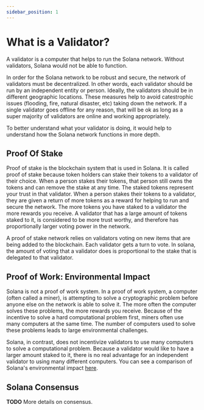 ```yaml
---
sidebar_position: 1
---
```


# What is a Validator?

A validator is a computer that helps to run the
Solana network.  Without validators, Solana would not be able to function.

In order for the Solana network to be robust and secure, the network of validators must be decentralized. In other words, each validator should be run by an independent entity or person. Ideally, the validators should be in different geographic locations.  These measures help to avoid catestrophic issues (flooding, fire, natural disaster, etc) taking down the network. If a single validator goes offline for any reason, that will be ok as long as a super majority of validators are online and working appropriately.

To better understand what your validator is doing, it would help to understand how the Solana network functions in more depth.

## Proof Of Stake

Proof of stake is the blockchain system that is used in Solana.  It is called proof of stake because token holders can stake their tokens to a validator of their choice. When a person stakes their tokens, that person still owns the tokens and can remove the stake at any time.  The staked tokens represent your trust in that validator.  When a person stakes their tokens to a validator, they are given a return of more tokens as a reward for helping to run and secure the network.  The more tokens you have staked to a validator the more rewards you receive.  A validator that has a large amount of tokens staked to it, is considered to be more trust worthy, and therefore has proportionally larger voting power in the network.

A proof of stake network relies on validators voting on new items that are being added to the blockchain.  Each validator gets a turn to vote. In solana, the amount of voting that a validator does is proportional to the stake that is delegated to that validator.


## Proof of Work: Environmental Impact

Solana is not a proof of work system.  In a proof of work system, a computer (often called a miner), is attempting to solve a cryptographic problem before anyone else on the network is able to solve it.  The more often the computer solves these problems, the more rewards you receive. Because of the incentive to solve a hard computational problem first, miners often use many computers at the same time.  The number of computers used to solve these problems leads to large environmental challenges.

Solana, in contrast, does not incentivize validators to use many computers to solve a computational problem. Because a validator would like to have a larger amount staked to it, there is no real advantage for an independent validator to using many different computers.  You can see a comparison of Solana's environmental impact [here](https://solana.com/news/solana-energy-usage-report-november-2021).

## Solana Consensus

__TODO__ More details on consensus.